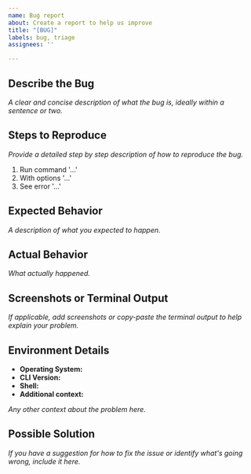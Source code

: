 ```yaml
---
name: Bug report
about: Create a report to help us improve
title: "[BUG]"
labels: bug, triage
assignees: ''

---
```


## Describe the Bug

_A clear and concise description of what the bug is, ideally within a sentence or two._

## Steps to Reproduce

_Provide a detailed step by step description of how to reproduce the bug._

1. Run command '...'
2. With options '...'
3. See error '...'

## Expected Behavior

_A description of what you expected to happen._

## Actual Behavior

_What actually happened._

## Screenshots or Terminal Output

_If applicable, add screenshots or copy-paste the terminal output to help explain your problem._

## Environment Details

- **Operating System:**
- **CLI Version:**
- **Shell:**
- **Additional context:**

_Any other context about the problem here._

## Possible Solution

_If you have a suggestion for how to fix the issue or identify what's going wrong, include it here._

